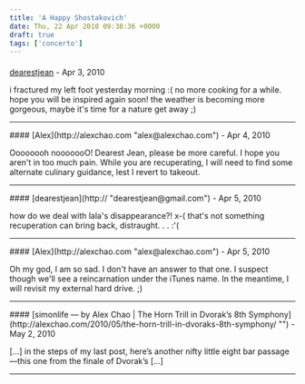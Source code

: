 ```yaml
---
title: 'A Happy Shostakovich'
date: Thu, 22 Apr 2010 09:38:36 +0000
draft: true
tags: ['concerto']
---
```



#### 
[dearestjean](http:// "dearestjean@gmail.com") - <time datetime="2010-04-28 09:30:13">Apr 3, 2010</time>

i fractured my left foot yesterday morning :( no more cooking for a while. hope you will be inspired again soon! the weather is becoming more gorgeous, maybe it's time for a nature get away ;)
<hr />
#### 
[Alex](http://alexchao.com "alex@alexchao.com") - <time datetime="2010-04-29 00:24:40">Apr 4, 2010</time>

Oooooooh nooooooO! Dearest Jean, please be more careful. I hope you aren't in too much pain. While you are recuperating, I will need to find some alternate culinary guidance, lest I revert to takeout.
<hr />
#### 
[dearestjean](http:// "dearestjean@gmail.com") - <time datetime="2010-04-30 09:33:41">Apr 5, 2010</time>

how do we deal with lala's disappearance?! x-( that's not something recuperation can bring back, distraught. . . :'(
<hr />
#### 
[Alex](http://alexchao.com "alex@alexchao.com") - <time datetime="2010-04-30 21:21:10">Apr 5, 2010</time>

Oh my god, I am so sad. I don't have an answer to that one. I suspect though we'll see a reincarnation under the iTunes name. In the meantime, I will revisit my external hard drive. ;)
<hr />
#### 
[simonlife — by Alex Chao &#124; The Horn Trill in Dvorak&#8217;s 8th Symphony](http://alexchao.com/2010/05/the-horn-trill-in-dvoraks-8th-symphony/ "") - <time datetime="2010-05-04 23:47:09">May 2, 2010</time>

\[...\] in the steps of my last post, here’s another nifty little eight bar passage—this one from the finale of Dvorak’s \[...\]
<hr />
